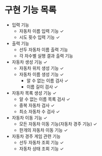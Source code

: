 # 구현 기능 목록

- 입력 기능
    - 자동차 이름 입력 기능 ✓
    - 시도 횟수 입력 기능 ✓
- 출력 기능
    - 선두 자동차 이름 출력 기능
    - 각 차수별 실행 결과 출력 기능
- 자동차 생성 기능 ✓
    - 자동차 위치 생성 기능 ✓
    - 자동차 이름 생성 기능 ✓
        - 알 수 없는 이름 검사 ✓
        - 이름 길이 검사 ✓
- 자동차 목록 생성 기능 ✓
    - 알 수 없는 이름 목록 검사 ✓
    - 중복 자동차 검사 ✓
    - 최소 자동차 수 검사 ✓
- 자동차 이동 기능 ✓
    - 모든 자동차 이동 기능(자동차 경주 기능) ✓
    - 한개의 자동차 이동 기능 ✓
- 자동차 경주 게임 관련 기능
    - 선두 자동차 조회 기능 ✓
    - 자동차 상태 조회 기능 ✓
